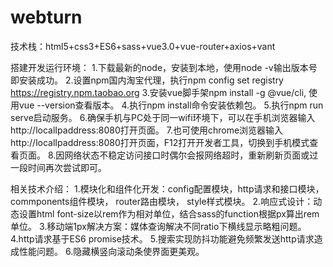 # webturn

技术栈：html5+css3+ES6+sass+vue3.0+vue-router+axios+vant

搭建开发运行环境：
1.下载最新的node，安装到本地，使用node -v输出版本号即安装成功。
2.设置npm国内淘宝代理，执行npm config set registry https://registry.npm.taobao.org
3.安装vue脚手架npm install -g @vue/cli, 使用vue --version查看版本。
4.执行npm install命令安装依赖包。
5.执行npm run serve启动服务。
6.确保手机与PC处于同一wifi环境下，可以在手机浏览器输入http://localIpaddress:8080打开页面。
7.也可使用chrome浏览器输入http://localIpaddress:8080打开页面，F12打开开发者工具，切换到手机模式查看页面。
8.因网络状态不稳定访问接口时偶尔会报网络超时，重新刷新页面或过一段时间再次尝试即可。

相关技术介绍：
1.模块化和组件化开发：config配置模块，http请求和接口模块，commponents组件模块， router路由模块， style样式模块。
2.响应式设计：动态设置html font-size以rem作为相对单位，结合sass的function根据px算出rem单位。
3.移动端1px解决方案：媒体查询解决不同ratio下横线显示略粗问题。
4.http请求基于ES6 promise技术。
5.搜索实现防抖功能避免频繁发送http请求造成性能问题。
6.隐藏横竖向滚动条使界面更美观。
